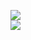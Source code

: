 [![](https://img.shields.io/badge/Made%20With-Github%20Spray-lightgrey.svg?style=for-the-badge&logo=github)](https://github.com/Annihil/github-spray#1357)  
[![](https://i.imgur.com/2DrTn0Z.gif)](https://github.com/Annihil/github-spray)